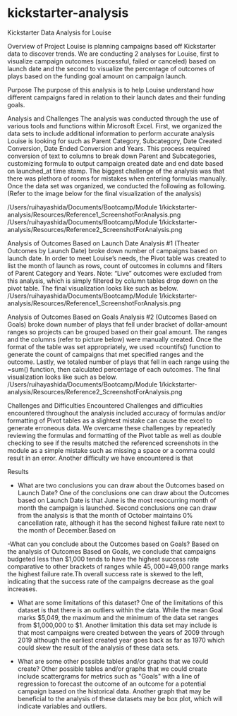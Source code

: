 # kickstarter-analysis

Kickstarter Data Analysis for Louise

Overview of Project
Louise is planning campaigns based off Kickstarter data to discover trends. We are conducting 2 analyses for Louise, first to visualize campaign outcomes (successful, failed or canceled) based on launch date and the second to visualize the percentage of outcomes of plays based on the funding goal amount on campaign launch. 



Purpose
The purpose of this analysis is to help Louise understand how different campaigns fared in relation to their launch dates and their funding goals.



Analysis and Challenges
The analysis was conducted through the use of various tools and functions within Microsoft Excel. First, we organized the data sets to include additional information to perform accurate analysis Louise is looking for such as Parent Category, Subcategory, Date Created Conversion, Date Ended Conversion and Years. This process required conversion of text to columns to break down Parent and Subcategories, customizing formula to output campaign created date and end date based on launched_at time stamp. The biggest challenge of the analysis was that there was plethora of rooms for mistakes when entering formulas manually. Once the data set was organized, we conducted the following as following.(Refer to the image below for the final visualization of the analysis)

/Users/ruihayashida/Documents/Bootcamp/Module 1/kickstarter-analysis/Resources/Reference1_ScreenshotForAnalysis.png
/Users/ruihayashida/Documents/Bootcamp/Module 1/kickstarter-analysis/Resources/Reference2_ScreenshotForAnalysis.png



Analysis of Outcomes Based on Launch Date
Analysis #1 (Theater Outcomes by Launch Date) broke down number of campaigns based on launch date. In order to meet Louise’s needs, the Pivot table was created to list the month of launch as rows, count of outcomes in columns and filters of Parent Category and Years. 
Note: “Live” outcomes were excluded from this analysis, which is simply filtered by column tables drop down on the pivot table. The final visualization looks like such as below. 
/Users/ruihayashida/Documents/Bootcamp/Module 1/kickstarter-analysis/Resources/Reference1_ScreenshotForAnalysis.png
 

Analysis of Outcomes Based on Goals
Analysis #2 (Outcomes Based on Goals) broke down number of plays that fell under bracket of dollar-amount ranges so projects can be grouped based on their goal amount. The ranges and the columns (refer to picture below) were manually created. Once the format of the table was set appropriately, we used =countifs() function to generate the count of campaigns that met specified ranges and the outcome. Lastly, we totaled number of plays that fell in each range using the =sum() function, then calculated percentage of each outcomes. The final visualization looks like such as below. 
/Users/ruihayashida/Documents/Bootcamp/Module 1/kickstarter-analysis/Resources/Reference2_ScreenshotForAnalysis.png

Challenges and Difficulties Encountered
Challenges and difficulties encountered throughout the analysis included accuracy of formulas and/or formatting of Pivot tables as a slightest mistake can cause the excel to generate erroneous data. We overcame these challenges by repeatedly reviewing the formulas and formatting of the Pivot table as well as double checking to see if the results matched the referenced screenshots in the module as a simple mistake such as missing a space or a comma could result in an error. Another difficulty we have encountered is that 



Results

- What are two conclusions you can draw about the Outcomes based on Launch Date?
One of the conclusions one can draw about the Outcomes based on Launch Date is that June is the most reoccurring month of month the campaign is launched. Second conclusions one can draw from the analysis is that the month of October maintains 0% cancellation rate, although it has the second highest failure rate next to the month of December.Based on 


-What can you conclude about the Outcomes based on Goals?
Based on the analysis of Outcomes Based on Goals, we conclude that campaigns budgeted less than $1,000 tends to have the highest success rate comparative to other brackets of ranges while $45,000=$49,000 range marks the highest failure rate.Th overall success rate is skewed to the left, indicating that the success rate of the campaigns decrease as the goal increases.


- What are some limitations of this dataset?
One of the limitations of this dataset is that there is an outliers within the data. While the mean Goal marks $5,049, the maximum and the minimum of the data set ranges from $1,000,000 to $1. Another limitation this data set may include is that most campaigns were created between the years of 2009 through 2019 although the earliest created year goes back as far as 1970 which could skew the result of the analysis of these data sets. 


- What are some other possible tables and/or graphs that we could create?
Other possible tables and/or graphs that we could create include scattergrams for metrics such as "Goals" with a line of regression to forecast the outcome of an outcome for a potential campaign based on the historical data. Another graph that may be beneficial to the analysis of these datasets may be box plot, which will indicate variables and outliers. 
